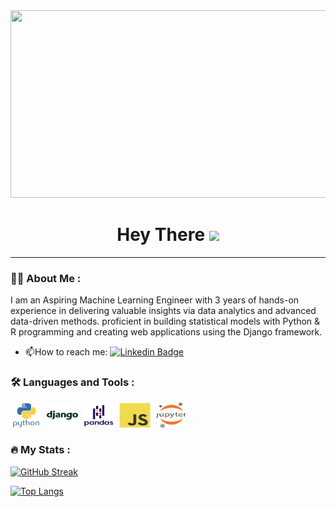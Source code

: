  <div id="header" align="center">
  <img src="https://www.aalpha.net/wp-content/uploads/2019/10/data-science-giphy.gif" width="800" height="300"/>
</div>

<h1 align="center">
  Hey There
  <img src="https://media.giphy.com/media/hvRJCLFzcasrR4ia7z/giphy.gif" width="30px" />
</h1>


---

### :woman_technologist: About Me :

I am an Aspiring Machine Learning Engineer with 3 years of hands-on experience in delivering valuable insights via data analytics and advanced data-driven methods. proficient in building statistical models with Python & R programming and creating web applications using the Django framework.


- :mailbox:How to reach me: [![Linkedin Badge](https://img.shields.io/badge/-Akaash-blue?style=flat&logo=Linkedin&logoColor=white)](https://www.linkedin.com/in/akaash-c/)

### :hammer_and_wrench: Languages and Tools :

<div>
 <img src="https://github.com/devicons/devicon/blob/master/icons/python/python-original-wordmark.svg" title="jy" alt="jy" width="50" height="40" />&nbsp;
 <img src="https://github.com/devicons/devicon/blob/master/icons/django/django-plain-wordmark.svg" title="Django" alt="Django" width="50" height="40" />&nbsp;
 <img src="https://github.com/devicons/devicon/blob/master/icons/pandas/pandas-original-wordmark.svg" title="pandas" alt="pandas" width="50" height="40" />&nbsp;
 <img src="https://github.com/devicons/devicon/blob/master/icons/javascript/javascript-original.svg" title="javascript" alt="js" width="50" height="40" />&nbsp;
 <img src="https://github.com/devicons/devicon/blob/master/icons/jupyter/jupyter-original-wordmark.svg" title="jy" alt="jy" width="50" height="40" />&nbsp;
  
</div>

### :fire: My Stats :

[![GitHub Streak](http://github-readme-streak-stats.herokuapp.com?user=akaash198&theme=merko)](https://git.io/streak-stats)


[![Top Langs](https://github-readme-stats.vercel.app/api/top-langs/?username=akaash198&layout=compact&theme=vision-friendly-dark)](https://github.com/anuraghazra/github-readme-stats)

